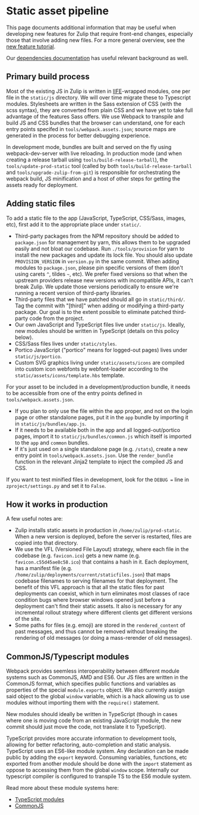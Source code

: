 # Static asset pipeline

This page documents additional information that may be useful when
developing new features for Zulip that require front-end changes,
especially those that involve adding new files. For a more general
overview, see the [new feature tutorial](../tutorials/new-feature-tutorial.html).

Our [dependencies documentation](../subsystems/dependencies.html) has useful
relevant background as well.

## Primary build process

Most of the existing JS in Zulip is written in
[IIFE](https://www.google.com/#q=iife)-wrapped modules, one per file
in the `static/js` directory. We will over time migrate these to
Typescript modules.  Stylesheets are written in the Sass extension of
CSS (with the scss syntax), they are converted from plain CSS and we
have yet to take full advantage of the features Sass offers.  We use
Webpack to transpile and build JS and CSS bundles that the browser can
understand, one for each entry points specifed in
`tools/webpack.assets.json`; source maps are generated in the process
for better debugging experience.

In development mode, bundles are built and served on the fly using
webpack-dev-server with live reloading. In production mode (and when creating a
release tarball using `tools/build-release-tarball`), the
`tools/update-prod-static` tool (called by both `tools/build-release-tarball`
and `tools/upgrade-zulip-from-git`) is responsible for orchestrating the
webpack build, JS minification and a host of other steps for getting the assets
ready for deployment.

## Adding static files

To add a static file to the app (JavaScript, TypeScript, CSS/Sass, images, etc),
first add it to the appropriate place under `static/`.

- Third-party packages from the NPM repository should be added to
  `package.json` for management by yarn, this allows them to be upgraded easily
  and not bloat our codebase. Run `./tools/provision` for yarn to install the
  new packages and update its lock file. You should also update
  `PROVISION_VERSION` in `version.py` in the same commit. When adding modules
  to `package.json`, please pin specific versions of them (don't using carets
  `^`, tildes `~`, etc). We prefer fixed versions so that when the upstream
  providers release new versions with incompatible APIs, it can't break Zulip.
  We update those versions periodically to ensure we're running a recent
  version of third-party libraries.
- Third-party files that we have patched should all go in
  `static/third/`. Tag the commit with "[third]" when adding or
  modifying a third-party package.  Our goal is to the extent possible
  to eliminate patched third-party code from the project.
- Our own JavaScript and TypeScript files live under `static/js`.  Ideally,
  new modules should be written in TypeScript (details on this policy below).
- CSS/Sass files lives under `static/styles`.
- Portico JavaScript ("portico" means for logged-out pages) lives under
  `static/js/portico`.
- Custom SVG graphics living under `static/assets/icons` are compiled into
  custom icon webfonts by webfont-loader according to the
  `static/assets/icons/template.hbs` template.

For your asset to be included in a development/production bundle, it
needs to be accessible from one of the entry points defined in
`tools/webpack.assets.json`.

* If you plan to only use the file within the app proper, and not on the login
  page or other standalone pages, put it in the `app` bundle by importing it
  in `static/js/bundles/app.js`.
* If it needs to be available both in the app and all
  logged-out/portico pages, import it to
  `static/js/bundles/common.js` which itself is imported to the
  `app` and `common` bundles.
* If it's just used on a single standalone page (e.g. `/stats`),
  create a new entry point in `tools/webpack.assets.json`. Use the
  `render_bundle` function in the relevant Jinja2 template to inject
  the compiled JS and CSS.

If you want to test minified files in development, look for the
`DEBUG =` line in `zproject/settings.py` and set it to `False`.

## How it works in production

A few useful notes are:
* Zulip installs static assets in production in
`/home/zulip/prod-static`.  When a new version is deployed, before the
server is restarted, files are copied into that directory.
* We use the VFL (Versioned File Layout) strategy, where each file in
  the codebase (e.g. `favicon.ico`) gets a new name
  (e.g. `favicon.c55d45ae8c58.ico`) that contains a hash in it.  Each
  deployment, has a manifest file
  (e.g. `/home/zulip/deployments/current/staticfiles.json`) that maps
  codebase filenames to serving filenames for that deployment.  The
  benefit of this VFL approach is that all the static files for past
  deployments can coexist, which in turn eliminates most classes of
  race condition bugs where browser windows opened just before a
  deployment can't find their static assets.  It also is necessary for
  any incremental rollout strategy where different clients get
  different versions of the site.
* Some paths for files (e.g. emoji) are stored in the
  `rendered_content` of past messages, and thus cannot be removed
  without breaking the rendering of old messages (or doing a
  mass-rerender of old messages).

## CommonJS/Typescript modules

Webpack provides seemless interoperability between different module
systems such as CommonJS, AMD and ES6. Our JS files are written in the
CommonJS format, which specifies public functions and variables as
properties of the special `module.exports` object.  We also currently
assign said object to the global `window` variable, which is a hack
allowing us to use modules without importing them with the `require()`
statement.

New modules should ideally be written in TypeScript (though in cases
where one is moving code from an existing JavaScript module, the new
commit should just move the code, not translate it to TypeScript).

TypeScript provides more accurate information to development tools,
allowing for better refactoring, auto-completion and static
analysis. TypeScript uses an ES6-like module system.  Any declaration
can be made public by adding the `export` keyword. Consuming
variables, functions, etc exported from another module should be done
with the `import` statement as oppose to accessing them from the
global `window` scope.  Internally our typescript compiler is
configured to transpile TS to the ES6 module system.

Read more about these module systems here:
* [TypeScript modules](https://www.typescriptlang.org/docs/handbook/modules.html)
* [CommonJS](https://nodejs.org/api/modules.html#modules_modules)
